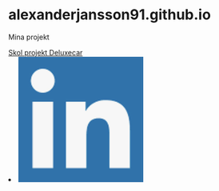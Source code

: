 # alexanderjansson91.github.io

<p>Mina projekt</p>
<a href="https://alexanderjansson91.github.io/Deluxepark/">Skol projekt Deluxecar</a>

   <li><a href="https://www.linkedin.com/in/alexander-jansson-6a5645192/"> <img src="linkdin.png" alt="boka"</a></li>


